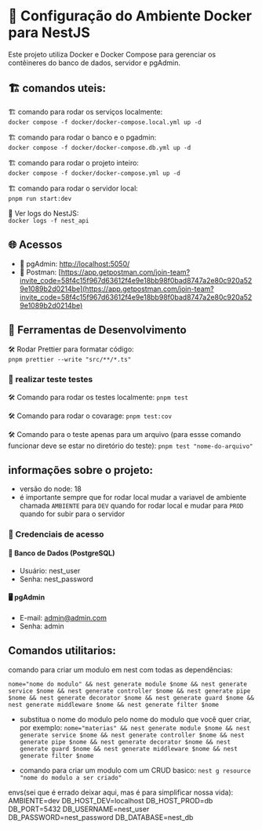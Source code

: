 # 🚀 Configuração do Ambiente Docker para NestJS

Este projeto utiliza Docker e Docker Compose para gerenciar os contêineres do banco de dados, servidor e pgAdmin.

## 🏗 comandos uteis:
🏗 comando para rodar os serviços localmente:<br>
``docker compose -f docker/docker-compose.local.yml up -d``

🏗 comando para rodar o banco e o pgadmin:<br>
``docker compose -f docker/docker-compose.db.yml up -d``

🏗 comando para rodar o projeto inteiro:<br>
``docker compose -f docker/docker-compose.yml up -d``

🏗 comando para rodar o servidor local:<br>
``pnpm run start:dev``

📜 Ver logs do NestJS:<br>
``docker logs -f nest_api``

## 🌐 Acessos
- 🔗 pgAdmin: [http://localhost:5050/](http://localhost:5050/)
- 🔗 Postman: [https://app.getpostman.com/join-team?invite_code=58f4c15f967d63612f4e9e18bb98f0bad8747a2e80c920a529e1089b2d0214be](https://app.getpostman.com/join-team?invite_code=58f4c15f967d63612f4e9e18bb98f0bad8747a2e80c920a529e1089b2d0214be)

## 🔧 Ferramentas de Desenvolvimento
🛠 Rodar Prettier para formatar código:<br>
``pnpm prettier --write "src/**/*.ts"``

### 🔧 realizar teste testes
🛠 Comando para rodar os testes localmente:
``pnpm test``

🛠 Comando para rodar o covarage:
``pnpm test:cov``

🛠 Comando para o teste apenas para um arquivo (para essse comando funcionar deve se estar no diretório do teste):
``pnpm test "nome-do-arquivo"``


## informações sobre o projeto:

- versão do node: 18
- é importante sempre que for rodar local mudar a variavel de ambiente chamada `AMBIENTE` para `DEV` quando for rodar local e mudar para `PROD` quando for subir para o servidor
### 🔑 Credenciais de acesso

#### 🏦 Banco de Dados (PostgreSQL)
- Usuário: nest_user
- Senha: nest_password

#### 🖥 pgAdmin
- E-mail: admin@admin.com
- Senha: admin 

## Comandos utilitarios:
comando para criar um modulo em nest com todas as dependências:

``nome="nome do modulo" && nest generate module $nome && nest generate service $nome && nest generate controller $nome && nest generate pipe $nome && nest generate decorator $nome && nest generate guard $nome && nest generate middleware $nome && nest generate filter $nome ``

- substitua o nome do modulo pelo nome do modulo que você quer criar, por exemplo:
`nome="materias" && nest generate module $nome && nest generate service $nome && nest generate controller $nome && nest generate pipe $nome && nest generate decorator $nome && nest generate guard $nome && nest generate middleware $nome && nest generate filter $nome`

- comando para criar um modulo com um CRUD basico:
``nest g resource "nome do modulo a ser criado"``


        

envs(sei que é errado deixar aqui, mas é para simplificar nossa vida):
AMBIENTE=dev
DB_HOST_DEV=localhost
DB_HOST_PROD=db
DB_PORT=5432
DB_USERNAME=nest_user
DB_PASSWORD=nest_password
DB_DATABASE=nest_db